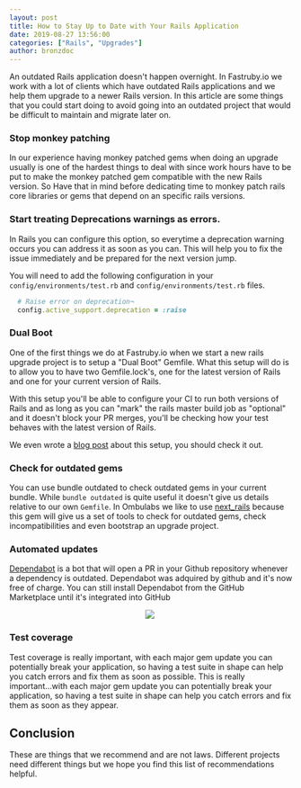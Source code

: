 ```yaml
---
layout: post
title: How to Stay Up to Date with Your Rails Application
date: 2019-08-27 13:56:00
categories: ["Rails", "Upgrades"]
author: bronzdoc
---
```


An outdated Rails application doesn't happen overnight. In Fastruby.io we work with a lot of clients which have outdated Rails applications and we help them upgrade to a newer Rails version. In this article are some things that you could start doing to avoid going into an outdated project that would be difficult to maintain and migrate later on.

<!--more-->

### Stop monkey patching

In our experience having monkey patched gems when doing an upgrade usually is one of the hardest things to deal with since work hours have to be put to make the monkey patched gem compatible with the new Rails version. So Have that in mind before dedicating time to monkey patch rails core libraries or gems that depend on an specific rails versions.

### Start treating Deprecations warnings as errors.

In Rails you can configure this option, so everytime a deprecation warning occurs you can address it as soon as you can.
This will help you to fix the issue immediately and be prepared for the next version jump.

You will need to add the following configuration in your `config/environments/test.rb` and `config/environments/test.rb` files.

```ruby
  # Raise error on deprecation¬
  config.active_support.deprecation = :raise
```

### Dual Boot

One of the first things we do at Fastruby.io when we start a new rails upgrade project is to setup a "Dual Boot" Gemfile.
What this setup will do is to allow you to have two Gemfile.lock's, one for the latest version of Rails and one for your current version of Rails.

With this setup you'll be able to configure your CI to run both versions of Rails and as long as you can "mark" the rails master build job as "optional" and it doesn't block your PR merges, you'll be checking how your test behaves with the latest version of Rails.

We even wrote a [blog post](https://www.fastruby.io/blog/upgrade-rails/dual-boot/dual-boot-with-rails-6-0-beta.html) about this setup, you should check it out.

### Check for outdated gems

You can use bundle outdated to check outdated gems in your current bundle. While `bundle outdated` is quite useful it doesn't give us details relative to our own `Gemfile`. In Ombulabs we like to use  [next_rails](https://rubygems.org/gems/next_rails/versions/1.0.0) because this gem will give us a set of tools to check for outdated gems, check incompatibilities and even bootstrap an upgrade project.

### Automated updates
[Dependabot](https://dependabot.com/) is a bot that will open a PR in your Github repository whenever a dependency is outdated. Dependabot was adquired by github and it's now free of charge.
You can still install Dependabot from the GitHub Marketplace until it's integrated into GitHub

<div style="text-align: center; width: 500px;">
  <img src="/blog/assets/images/dependabot/dependabot.png">
</div>


### Test coverage

Test coverage is really important, with each major gem update you can potentially break your application, so having a test suite in shape can help you catch errors and fix them as soon as possible.
This is really important...with each major gem update you can potentially break your application, so having a test suite in shape can help you catch errors and fix them as soon as they appear.

## Conclusion

These are things that we recommend and are not laws. Different projects need different things but we hope you find this list of recommendations helpful.


